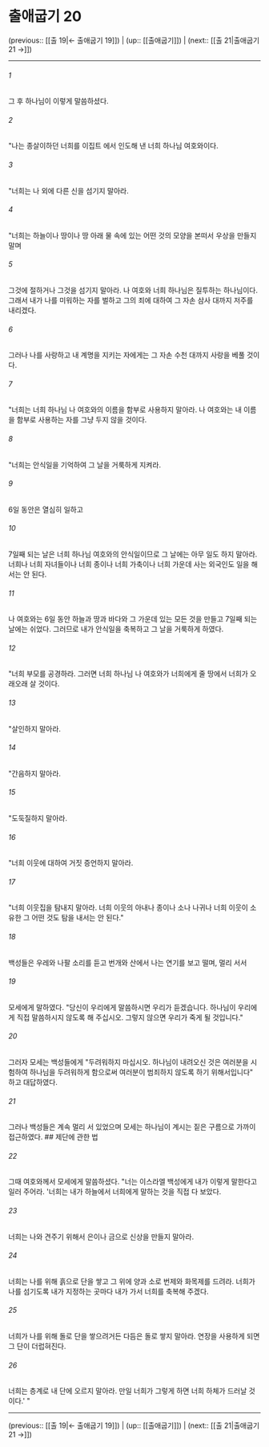 # 출애굽기 20

(previous:: [[출 19|← 출애굽기 19]]) | (up:: [[출애굽기]]) | (next:: [[출 21|출애굽기 21 →]])

***




###### 1 

그 후 하나님이 이렇게 말씀하셨다. 



###### 2 

"나는 종살이하던 너희를 이집트 에서 인도해 낸 너희 하나님 여호와이다. 



###### 3 

"너희는 나 외에 다른 신을 섬기지 말아라. 



###### 4 

"너희는 하늘이나 땅이나 땅 아래 물 속에 있는 어떤 것의 모양을 본떠서 우상을 만들지 말며 



###### 5 

그것에 절하거나 그것을 섬기지 말아라. 나 여호와 너희 하나님은 질투하는 하나님이다. 그래서 내가 나를 미워하는 자를 벌하고 그의 죄에 대하여 그 자손 삼사 대까지 저주를 내리겠다. 



###### 6 

그러나 나를 사랑하고 내 계명을 지키는 자에게는 그 자손 수천 대까지 사랑을 베풀 것이다. 



###### 7 

"너희는 너희 하나님 나 여호와의 이름을 함부로 사용하지 말아라. 나 여호와는 내 이름을 함부로 사용하는 자를 그냥 두지 않을 것이다. 



###### 8 

"너희는 안식일을 기억하여 그 날을 거룩하게 지켜라. 



###### 9 

6일 동안은 열심히 일하고 



###### 10 

7일째 되는 날은 너희 하나님 여호와의 안식일이므로 그 날에는 아무 일도 하지 말아라. 너희나 너희 자녀들이나 너희 종이나 너희 가축이나 너희 가운데 사는 외국인도 일을 해서는 안 된다. 



###### 11 

나 여호와는 6일 동안 하늘과 땅과 바다와 그 가운데 있는 모든 것을 만들고 7일째 되는 날에는 쉬었다. 그러므로 내가 안식일을 축복하고 그 날을 거룩하게 하였다. 



###### 12 

"너희 부모를 공경하라. 그러면 너희 하나님 나 여호와가 너희에게 줄 땅에서 너희가 오래오래 살 것이다. 



###### 13 

"살인하지 말아라. 



###### 14 

"간음하지 말아라. 



###### 15 

"도둑질하지 말아라. 



###### 16 

"너희 이웃에 대하여 거짓 증언하지 말아라. 



###### 17 

"너희 이웃집을 탐내지 말아라. 너희 이웃의 아내나 종이나 소나 나귀나 너희 이웃이 소유한 그 어떤 것도 탐을 내서는 안 된다." 



###### 18 

백성들은 우레와 나팔 소리를 듣고 번개와 산에서 나는 연기를 보고 떨며, 멀리 서서 



###### 19 

모세에게 말하였다. "당신이 우리에게 말씀하시면 우리가 듣겠습니다. 하나님이 우리에게 직접 말씀하시지 않도록 해 주십시오. 그렇지 않으면 우리가 죽게 될 것입니다." 



###### 20 

그러자 모세는 백성들에게 "두려워하지 마십시오. 하나님이 내려오신 것은 여러분을 시험하여 하나님을 두려워하게 함으로써 여러분이 범죄하지 않도록 하기 위해서입니다" 하고 대답하였다. 



###### 21 

그러나 백성들은 계속 멀리 서 있었으며 모세는 하나님이 계시는 짙은 구름으로 가까이 접근하였다. ## 제단에 관한 법 



###### 22 

그때 여호와께서 모세에게 말씀하셨다. "너는 이스라엘 백성에게 내가 이렇게 말한다고 일러 주어라. '너희는 내가 하늘에서 너희에게 말하는 것을 직접 다 보았다. 



###### 23 

너희는 나와 견주기 위해서 은이나 금으로 신상을 만들지 말아라. 



###### 24 

너희는 나를 위해 흙으로 단을 쌓고 그 위에 양과 소로 번제와 화목제를 드려라. 너희가 나를 섬기도록 내가 지정하는 곳마다 내가 가서 너희를 축복해 주겠다. 



###### 25 

너희가 나를 위해 돌로 단을 쌓으려거든 다듬은 돌로 쌓지 말아라. 연장을 사용하게 되면 그 단이 더럽혀진다. 



###### 26 

너희는 층계로 내 단에 오르지 말아라. 만일 너희가 그렇게 하면 너희 하체가 드러날 것이다.' "

***

(previous:: [[출 19|← 출애굽기 19]]) | (up:: [[출애굽기]]) | (next:: [[출 21|출애굽기 21 →]])
